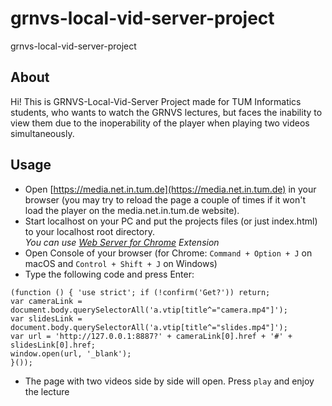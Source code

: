 # grnvs-local-vid-server-project
grnvs-local-vid-server-project

## About
Hi! This is GRNVS-Local-Vid-Server Project made for TUM Informatics students, who wants to watch the GRNVS lectures, but faces the inability to view them due to the inoperability of the player when playing two videos simultaneously. 

## Usage
* Open [https://media.net.in.tum.de](https://media.net.in.tum.de) in your browser (you may try to reload the page a couple of times if it won't load the player on the media.net.in.tum.de website). 
* Start localhost on your PC and put the projects files (or just index.html) to your localhost root directory.  
*You can use [Web Server for Chrome](https://chrome.google.com/webstore/detail/web-server-for-chrome/ofhbbkphhbklhfoeikjpcbhemlocgigb) Extension*
* Open Console of your browser (for Chrome: `Command + Option + J` on macOS and `Control + Shift + J` on Windows)
* Type the following code and press Enter:
```
(function () { 'use strict'; if (!confirm('Get?')) return; 
var cameraLink = document.body.querySelectorAll('a.vtip[title^="camera.mp4"]'); 
var slidesLink = document.body.querySelectorAll('a.vtip[title^="slides.mp4"]'); 
var url = 'http://127.0.0.1:8887?' + cameraLink[0].href + '#' + slidesLink[0].href;
window.open(url, '_blank');
}());
```
* The page with two videos side by side will open. Press `play` and enjoy the lecture
